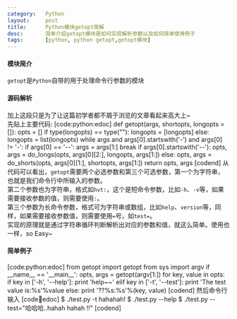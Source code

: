```yaml
---
category:   Python
layout:     post
title:      Python模块getopt简解
desc:       简单介绍getopt模块是如何实现解析参数以及如何简单使用例子
tags:       [python, python getopt,getopt模块]
---
```

#### 模块简介
`getopt`是`Python`自带的用于处理命令行参数的模块

#### 源码解析
加上这段只是为了让这篇初学者都不屑于浏览的文章看起来高大上~    
先贴上主要代码:
[code:python:edoc]
def getopt(args, shortopts, longopts = []):
    opts = []
    if type(longopts) == type(""):
        longopts = [longopts]
    else:
        longopts = list(longopts)
    while args and args[0].startswith('-') and args[0] != '-':
        if args[0] == '\-\-':
            args = args[1:]
            break
        if args[0].startswith('--'):
            opts, args = do_longs(opts, args[0][2:], longopts, args[1:])
        else:
            opts, args = do_shorts(opts, args[0][1:], shortopts, args[1:])
    return opts, args
[codend]
从代码可以看出，`getopt`需要两个必选参数和第三个可选参数，第一个为字符串，也就是我们命令行中所输入的参数。    
第二个参数也为字符串，格式如`hvt:`，这个是短命令参数，比如`-h`、`-v`等，如果需要接收参数的值，则需要使用`:`。    
第三个参数为长命令参数，格式可为字符串或数组，比如`help`、`version`等，同样，如果需要接收参数值，则需要使用`=`号，如`test=`。    
实现的原理就是通过字符串循环判断解析出对应的参数和值，就这么简单。使用也一样，so Easy~

#### 简单例子
[code:python:edoc]
from getopt import getopt
from sys import argv
if \_\_name\_\_ == '\_\_main\_\_':
	opts, args = getopt(argv[1:])
	for key, value in opts:
		if key in ['-h', '\-\-help']:
			print 'help~~'
		elif key in ['-t', '\-\-test']:
			print 'The test value is:%s'%value
		else:
			print '??%s:%s'%(key, value)
[codend]
然后命令行输入
[code:shell:edoc]
$ ./test.py -t hahahah!
$ ./test.py \-\-help
$ ./test.py \-\-test="哈哈哈..hahah   hahah !!"
[codend]